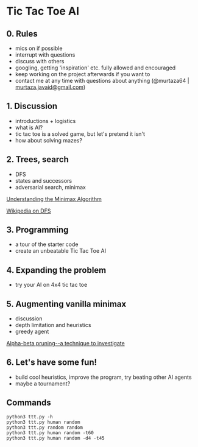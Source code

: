 # Tic Tac Toe AI

## 0. Rules
- mics on if possible
- interrupt with questions
- discuss with others
- googling, getting 'inspiration' etc. fully allowed and encouraged
- keep working on the project afterwards if you want to
- contact me at any time with questions about anything (@murtaza64 | murtaza.javaid@gmail.com)

## 1. Discussion
- introductions + logistics
- what is AI?
- tic tac toe is a solved game, but let's pretend it isn't
- how about solving mazes?

## 2. Trees, search
- DFS
- states and successors
- adversarial search, minimax

[Understanding the Minimax Algorithm](https://towardsdatascience.com/understanding-the-minimax-algorithm-726582e4f2c6) 

[Wikipedia on DFS](https://en.wikipedia.org/wiki/Depth-first_search?) 

## 3. Programming
- a tour of the starter code
- create an unbeatable Tic Tac Toe AI

## 4. Expanding the problem
- try your AI on 4x4 tic tac toe

## 5. Augmenting vanilla minimax
- discussion
- depth limitation and heuristics
- greedy agent

[Alpha-beta pruning--a technique to investigate](https://en.wikipedia.org/wiki/Alpha%E2%80%93beta_pruning)

## 6. Let's have some fun!
- build cool heuristics, improve the program, try beating other AI agents
- maybe a tournament?


## Commands
```
python3 ttt.py -h
python3 ttt.py human random
python3 ttt.py random random
python3 ttt.py human random -t60
python3 ttt.py human random -d4 -t45
```